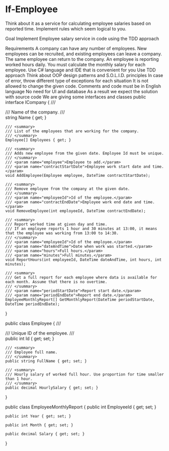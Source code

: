 # If-Employee

Think about it as a service for calculating employee salaries based on reported time. Implement rules which seem logical to you.

Goal
Implement Employee salary service in code using the TDD approach

Requirements
A company can have any number of employees.
New employees can be recruited, and existing employees can leave a company.
The same employee can return to the company.
An employee is reporting worked hours daily.
You must calculate the monthly salary for each employee.
Use C# language and IDE that is convenient for you
Use TDD approach
Think about OOP design patterns and S.O.L.I.D. principles
In case of error, throw different type of exceptions for each situation
It is not allowed to change the given code.
Comments and code must be in English language
No need for UI and database
As a result we expect the solution with source code
We are giving some interfaces and classes
public interface ICompany
{
    /// <summary>
    /// Name of the company.
    /// </summary>
    string Name { get; }

    /// <summary>
    /// List of the employees that are working for the company.
    /// </summary>
    Employee[] Employees { get; }

    /// <summary>
    /// Adds new employee from the given date. Employee Id must be unique.
    /// </summary>
    /// <param name="employee">Employee to add.</param>
    /// <param name="contractStartDate">Employee work start date and time.</param>
    void AddEmployee(Employee employee, DateTime contractStartDate);

    /// <summary>
    /// Remove employee from the company at the given date.
    /// </summary>
    /// <param name="employeeId">Id of the employee.</param>
    /// <param name="contractEndDate">Employee work end date and time.</param>
    void RemoveEmployee(int employeeId, DateTime contractEndDate);

    /// <summary> 
    /// Report worked time at given day and time. 
    /// If an employee reports 1 hour and 30 minutes at 13:00, it means that the employee was working from 13:00 to 14:30.
    /// </summary>
    /// <param name="employeeId">Id of the employee.</param>
    /// <param name="dateAndTime">Date when work was started.</param>
    /// <param name="hours">Full hours.</param>
    /// <param name="minutes">Full minutes.</param>
    void ReportHours(int employeeId, DateTime dateAndTime, int hours, int minutes);

    /// <summary> 
    /// Get a full report for each employee where data is available for each month. Assume that there is no overtime.
    /// </summary>
    /// <param name="periodStartDate">Report start date.</param>
    /// <param name="periodEndDate">Report end date.</param>
    EmployeeMonthlyReport[] GetMonthlyReport(DateTime periodStartDate, DateTime periodEndDate);
}


public class Employee
{
    /// <summary>
    /// Unique ID of the employee.
    /// </summary> 
    public int Id { get; set; }

    /// <summary>
    /// Employee full name.
    /// </summary> 
    public string FullName { get; set; }

    /// <summary>
    /// Hourly salary of worked full hour. Use proportion for time smaller than 1 hour.
    /// </summary> 
    public decimal HourlySalary { get; set; }
}

public class EmployeeMonthlyReport
{
    public int EmployeeId { get; set; }

    public int Year { get; set; }

    public int Month { get; set; }

    public decimal Salary { get; set; }
}
